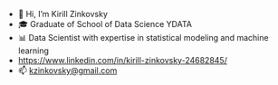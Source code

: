 - 👋 Hi, I’m Kirill Zinkovsky
- 🎓 Graduate of School of Data Science YDATA
- 📊 Data Scientist with expertise in statistical modeling and machine learning
- https://www.linkedin.com/in/kirill-zinkovsky-24682845/
- 📫 kzinkovsky@gmail.com
<!---
kzinkovsky/kzinkovsky is a ✨ special ✨ repository because its `README.md` (this file) appears on your GitHub profile.
You can click the Preview link to take a look at your changes.
--->
